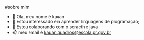 #sobre mim


- 👋 Ola, meu nome é kauan
- 👀 Estou interessado em aprender linguagens de programação;
- 💞️ Estou colaborando com o scracth e java
- 📫 meu email é kauan.quadros@escola.pr.gov.br

<!---
kauanquadros03/kauanquadros03 is a ✨ special ✨ repository because its `README.md` (this file) appears on your GitHub profile.
You can click the Preview link to take a look at your changes.
--->
